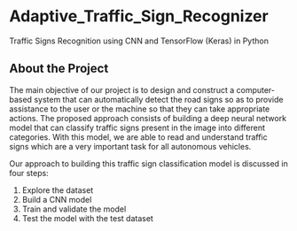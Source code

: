 # Adaptive_Traffic_Sign_Recognizer
Traffic Signs Recognition using CNN and TensorFlow (Keras) in Python


## About the Project

The main objective of our project is to design and construct a computer-based system that can automatically detect the road signs so as to provide assistance to the user or the machine so that they can take appropriate actions. The proposed approach consists of building a deep neural network model that can classify traffic signs present in the image into different categories. With this model, we are able to read and understand traffic signs which are a very important task for all autonomous vehicles.

Our approach to building this traffic sign classification model is discussed in four steps:
1.	Explore the dataset
2.	Build a CNN model
3.	Train and validate the model
4.	Test the model with the test dataset
